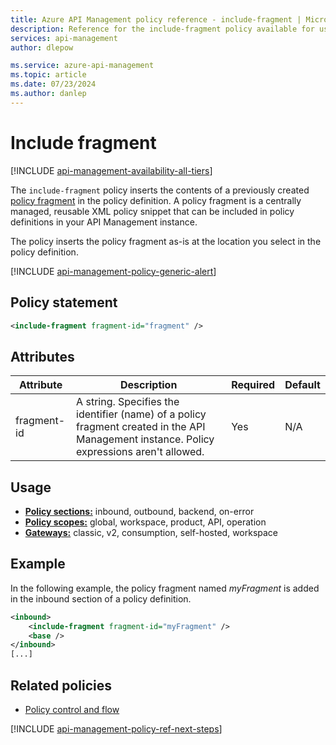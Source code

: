 ```yaml
---
title: Azure API Management policy reference - include-fragment | Microsoft Docs
description: Reference for the include-fragment policy available for use in Azure API Management. Provides policy usage, settings, and examples.
services: api-management
author: dlepow

ms.service: azure-api-management
ms.topic: article
ms.date: 07/23/2024
ms.author: danlep
---
```


# Include fragment

[!INCLUDE [api-management-availability-all-tiers](../../includes/api-management-availability-all-tiers.md)]

The `include-fragment` policy inserts the contents of a previously created [policy fragment](policy-fragments.md) in the policy definition. A policy fragment is a centrally managed, reusable XML policy snippet that can be included in policy definitions in your API Management instance.

The policy inserts the policy fragment as-is at the location you select in the policy definition.  

[!INCLUDE [api-management-policy-generic-alert](../../includes/api-management-policy-generic-alert.md)]

## Policy statement

```xml
<include-fragment fragment-id="fragment" />
```

## Attributes

| Attribute | Description                                                                                        | Required | Default |
| --------- | -------------------------------------------------------------------------------------------------- | -------- | ------- |
| fragment-id       | A string. Specifies the identifier (name) of a policy fragment created in the API Management instance. Policy expressions aren't allowed. | Yes      | N/A     |

## Usage

- [**Policy sections:**](./api-management-howto-policies.md#sections) inbound, outbound, backend, on-error
- [**Policy scopes:**](./api-management-howto-policies.md#scopes) global, workspace, product, API, operation
-  [**Gateways:**](api-management-gateways-overview.md) classic, v2, consumption, self-hosted, workspace

## Example

In the following example, the policy fragment named *myFragment* is added in the inbound section of a policy definition.

```xml
<inbound>
    <include-fragment fragment-id="myFragment" />
    <base />
</inbound>
[...]
```

## Related policies

* [Policy control and flow](api-management-policies.md#policy-control-and-flow)

[!INCLUDE [api-management-policy-ref-next-steps](../../includes/api-management-policy-ref-next-steps.md)]
